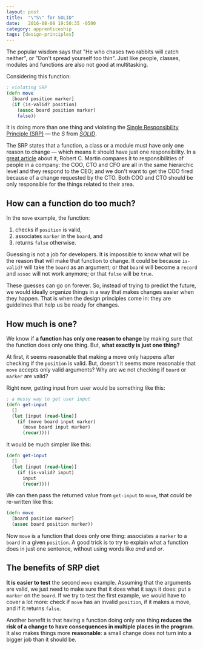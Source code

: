 ```yaml
---
layout: post
title:  "\"S\" for SOLID"
date:   2016-08-08 19:50:35 -0500
category: apprenticeship
tags: [design-principles]
---
```


The popular wisdom says that "He who chases two rabbits will catch neither", or "Don't spread yourself too thin". Just like people, classes, modules and functions are also not good at multitasking.<!--more-->

Considering this function:

```clojure
; violating SRP
(defn move
  [board position marker]
  (if (is-valid? position)
    (assoc board position marker)
    false))
```

It is doing more than one thing and violating the [Single Responsibility Principle (SRP)](https://en.wikipedia.org/wiki/Single_responsibility_principle) &mdash; the *S* from [*SOLID*](https://en.wikipedia.org/wiki/SOLID_(object-oriented_design)).

The SRP states that a function, a class or a module must have only one reason to change &mdash; which means it should have just one responsibility. In a [great article](https://8thlight.com/blog/uncle-bob/2014/05/08/SingleReponsibilityPrinciple.html) about it, Robert C. Martin compares it to responsibilities of people in a company: the COO, CTO and CFO are all in the same hierarchic level and they respond to the CEO; and we don't want to get the COO fired because of a change requested by the CTO. Both COO and CTO should be only responsible for the things related to their area.

## How can a function do too much?

In the `move` example, the function:

1. checks if `position` is valid,
2. associates `marker` in the `board`, and
3. returns `false` otherwise.

Guessing is not a job for developers. It is impossible to know what will be the reason that will make that function to change. It could be because `is-valid?` will take the `board` as an argument; or that `board` will become a `record` and `assoc` will not work anymore; or that `false` will be `true`.

These guesses can go on forever. So, instead of trying to predict the future, we would ideally organize things in a way that makes changes easier when they happen. That is when the design principles come in: they are guidelines that help us be ready for changes.

## How much is one?

We know if **a function has only one reason to change** by making sure that the function does only one thing. But, **what exactly is just one thing?**

At first, it seems reasonable that making a move only happens after checking if the `position` is valid. But, doesn't it seems more reasonable that `move` accepts only valid arguments? Why are we not checking if `board` or `marker` are valid?

Right now, getting input from user would be something like this:

```clojure
; a messy way to get user input
(defn get-input
  []
  (let [input (read-line)]
    (if (move board input marker)
      (move board input marker)
      (recur))))
```

It would be much simpler like this:

```clojure
(defn get-input
  []
  (let [input (read-line)]
    (if (is-valid? input)
      input
      (recur))))
```

We can then pass the returned value from `get-input` to `move`, that could be re-written like this:

```clojure
(defn move
  [board position marker]
  (assoc board position marker))
```

Now `move` is a function that does only one thing: associates a `marker` to a `board` in a given `position`. A good trick is to try to explain what a function does in just one sentence, without using words like *and* and *or*.

## The benefits of SRP diet

**It is easier to test** the second `move` example. Assuming that the arguments are valid, we just need to make sure that it does what it says it does: put a `marker` on the `board`.  If we try to test the first example, we would have to cover a lot more: check if `move` has an invalid `position`, if it makes a move, and if it returns `false`.

Another benefit is that having a function doing only one thing **reduces the risk of a change to have consequences in multiple places in the program**. It also makes things more **reasonable**: a small change does not turn into a bigger job than it should be.
